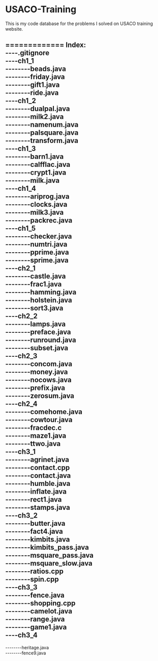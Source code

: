 USACO-Training
==============

This is my code database for the problems I solved on USACO training website.

=============
Index: <br />
----.gitignore<br />
----ch1_1<br />
--------beads.java<br />
--------friday.java<br />
--------gift1.java<br />
--------ride.java<br />
----ch1_2<br />
--------dualpal.java<br />
--------milk2.java<br />
--------namenum.java<br />
--------palsquare.java<br />
--------transform.java<br />
----ch1_3<br />
--------barn1.java<br />
--------calfflac.java<br />
--------crypt1.java<br />
--------milk.java<br />
----ch1_4<br />
--------ariprog.java<br />
--------clocks.java<br />
--------milk3.java<br />
--------packrec.java<br />
----ch1_5<br />
--------checker.java<br />
--------numtri.java<br />
--------pprime.java<br />
--------sprime.java<br />
----ch2_1<br />
--------castle.java<br />
--------frac1.java<br />
--------hamming.java<br />
--------holstein.java<br />
--------sort3.java<br />
----ch2_2<br />
--------lamps.java<br />
--------preface.java<br />
--------runround.java<br />
--------subset.java<br />
----ch2_3<br />
--------concom.java<br />
--------money.java<br />
--------nocows.java<br />
--------prefix.java<br />
--------zerosum.java<br />
----ch2_4<br />
--------comehome.java<br />
--------cowtour.java<br />
--------fracdec.c<br />
--------maze1.java<br />
--------ttwo.java<br />
----ch3_1<br />
--------agrinet.java<br />
--------contact.cpp<br />
--------contact.java<br />
--------humble.java<br />
--------inflate.java<br />
--------rect1.java<br />
--------stamps.java<br />
----ch3_2<br />
--------butter.java<br />
--------fact4.java<br />
--------kimbits.java<br />
--------kimbits_pass.java<br />
--------msquare_pass.java<br />
--------msquare_slow.java<br />
--------ratios.cpp<br />
--------spin.cpp<br />
----ch3_3<br />
--------fence.java<br />
--------shopping.cpp<br />
--------camelot.java<br />
--------range.java<br />
--------game1.java<br />
----ch3_4<br />
--------
--------heritage.java<br />
--------fence9.java<br />
